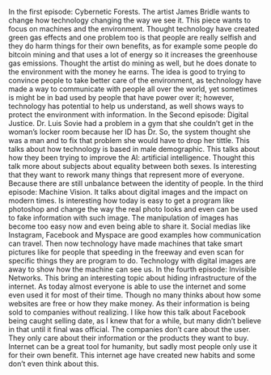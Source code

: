 In the first episode: Cybernetic Forests. The artist James Bridle wants to change how technology changing the way we see it. This piece wants to focus on machines and the environment. Thought technology have created green gas effects and one problem too is that people are really selfish and they do harm things for their own benefits, as for example some people do bitcoin mining and that uses a lot of energy so it increases the greenhouse gas emissions. Thought the artist do mining as well, but he does donate to the environment with the money he earns. The idea is good to trying to convince people to take better care of the environment, as technology have made a way to communicate with people all over the world, yet sometimes is might be in bad used by people that have power over it; however, technology has potential to help us understand, as well shows ways to protect the environment with information.
In the Second episode: Digital Justice. Dr. Luis Sovie had a problem in a gym that she couldn’t get in the woman’s locker room because her ID has Dr. So, the system thought she was a man and to fix that problem she would have to drop her tittle. This talks about how technology is based in male demographic. This talks about how they been trying to improve the AI: artificial intelligence. Thought this talk more about subjects about equality between both sexes. Is interesting that they want to rework many things that represent more of everyone. Because there are still unbalance between the identity of people.
In the third episode: Machine Vision. It talks about digital images and the impact on modern times. Is interesting how today is easy to get a program like photoshop and change the way the real photo looks and even can be used to fake information with such image. The manipulation of images has become too easy now and even being able to share it. Social medias like Instagram, Facebook and Myspace are good examples how communication can travel. Then now technology have made machines that take smart pictures like for people that speeding in the freeway and even scan for specific things they are program to do. Technology with digital images are away to show how the machine can see us.
In the fourth episode: Invisible Networks. This bring an interesting topic about hiding infrastructure of the internet. As today almost everyone is able to use the internet and some even used it for most of their time. Though no many thinks about how some websites are free or how they make money. As their information is being sold to companies without realizing. I like how this talk about Facebook being caught selling date, as I knew that for a while, but many didn’t believe in that until it final was official. The companies don’t care about the user. They only care about their information or the products they want to buy. Internet can be a great tool for humanity, but sadly most people only use it for their own benefit. This internet age have created new habits and some don’t even think about this. 
